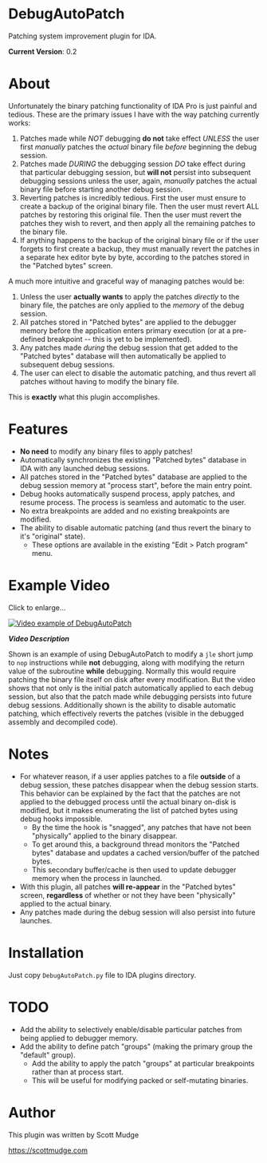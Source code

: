 DebugAutoPatch
=====

Patching system improvement plugin for IDA.

__Current Version__: 0.2

About
=====

Unfortunately the binary patching functionality of IDA Pro is just painful and tedious. These are the primary issues I have with the way patching currently works:

1. Patches made while _NOT_ debugging __do not__ take effect _UNLESS_ the user first _manually_ patches the _actual_ binary file _before_ beginning the debug session.
2. Patches made _DURING_ the debugging session _DO_ take effect during that particular debugging session, but __will not__ persist into subsequent debugging sessions unless the user, again, _manually_ patches the actual binary file before starting another debug session.
3. Reverting patches is incredibly tedious. First the user must ensure to create a backup of the original binary file. Then the user must revert ALL patches by restoring this original file. Then the user must revert the patches they wish to revert, and then apply all the remaining patches to the binary file.
4. If anything happens to the backup of the original binary file or if the user forgets to first create a backup, they must manually revert the patches in a separate hex editor byte by byte, according to the patches stored in the "Patched bytes" screen.

A much more intuitive and graceful way of managing patches would be:

1. Unless the user __actually wants__ to apply the patches _directly_ to the binary file, the patches are only applied to the _memory_ of the debug session.
2. All patches stored in "Patched bytes" are applied to the debugger memory before the application enters primary execution (or at a pre-defined breakpoint -- this is yet to be implemented).
3. Any patches made _during_ the debug session that get added to the "Patched bytes" database will then automatically be applied to subsequent debug sessions.
4. The user can elect to disable the automatic patching, and thus revert all patches without having to modify the binary file. 

This is __exactly__ what this plugin accomplishes. 

Features
=====

* __No need__ to modify any binary files to apply patches! 
* Automatically synchronizes the existing "Patched bytes" database in IDA with any launched debug sessions. 
* All patches stored in the "Patched bytes" database are applied to the debug session memory at "process start", before the main entry point. 
* Debug hooks automatically suspend process, apply patches, and resume process. The process is seamless and automatic to the user.
* No extra breakpoints are added and no existing breakpoints are modified.
* The ability to disable automatic patching (and thus revert the binary to it's "original" state).
    * These options are available in the existing "Edit > Patch program" menu.
    
Example Video
=====
Click to enlarge...

[![Video example of DebugAutoPatch](https://i.imgur.com/LeC61Nl.gif)](https://giant.gfycat.com/TornMiserableCatbird.webm)

___Video Description___

Shown is an example of using DebugAutoPatch to modify a `jle` short jump to `nop` instructions while __not__ debugging, along with modifying the return value of the subroutine __while__ debugging. Normally this would require patching the binary file itself on disk after every modification. But the video shows that not only is the initial patch automatically applied to each debug session, but also that the patch made while debugging persists into future debug sessions. Additionally shown is the ability to disable  automatic patching, which effectively reverts the patches (visible in the debugged assembly and decompiled code).

Notes
=====

* For whatever reason, if a user applies patches to a file __outside__ of a debug session, these patches disappear when the debug session starts. This behavior can be explained by the fact that the patches are not applied to the debugged process until the actual binary on-disk is modified, but it makes enumerating the list of patched bytes using debug hooks impossible. 
    * By the time the hook is "snagged", any patches that have not been "physically" applied to the binary disappear.
    * To get around this, a background thread monitors the "Patched bytes" database and updates a cached version/buffer of the patched bytes.
    * This secondary buffer/cache is then used to update debugger memory when the process in launched.
* With this plugin, all patches __will re-appear__ in the "Patched bytes" screen, __regardless__ of whether or not they have been "physically" applied to the actual binary.
* Any patches made during the debug session will also persist into future launches.

Installation
=====
Just copy `DebugAutoPatch.py` file to IDA plugins directory.

TODO
=====

* Add the ability to selectively enable/disable particular patches from being applied to debugger memory.
* Add the ability to define patch "groups" (making the primary group the "default" group). 
    * Add the ability to apply the patch "groups" at particular breakpoints rather than at process start.
    * This will be useful for modifying packed or self-mutating binaries.

Author
=====

This plugin was written by Scott Mudge

https://scottmudge.com
